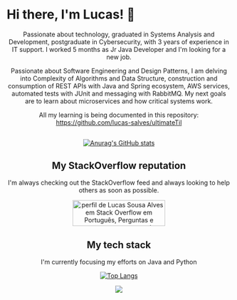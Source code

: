 Hi there, I'm Lucas! 👋
======
<div align="center">
Passionate about technology, graduated in Systems Analysis and Development, postgraduate in Cybersecurity, with 3 years of experience in IT support. I worked 5 months as Jr Java Developer and I'm looking for a new job.

Passionate about Software Engineering and Design Patterns, I am delving into Complexity of Algorithms and Data Structure, construction and consumption of REST APIs with Java and Spring ecosystem, AWS services, automated tests with JUnit and messaging with RabbitMQ. My next goals are to learn about microservices and how critical systems work.

All my learning is being documented in this repository:
https://github.com/lucas-salves/ultimateTil
  ##
[![Anurag's GitHub stats](https://github-readme-stats.vercel.app/api?username=lucas-salves&theme=dark&show_icons=true)](https://github.com/anuraghazra/github-readme-stats)
 ##
<p align="center">
<h2> My StackOverflow reputation</h2>
</p>

<p align="center">
I'm always checking out the StackOverflow feed and always looking to help others as soon as possible.
<p align="center">
<a href="https://pt.stackoverflow.com/users/258541/lucas-sousa-alves"><img src="https://pt.stackoverflow.com/users/flair/258541.png" width="208" height="58" alt="perfil de Lucas Sousa Alves em Stack Overflow em Portugu&#234;s, Perguntas e respostas para programadores profissionais e entusiastas" title="perfil de Lucas Sousa Alves em Stack Overflow em Portugu&#234;s, Perguntas e respostas para programadores profissionais e entusiastas"></a>
</p>
</p>
<h2>My tech stack</h2>
I'm currently focusing my efforts on Java and Python

[![Top Langs](https://github-readme-stats.vercel.app/api/top-langs/?username=lucas-salves&theme=dark&show_icons=true)](https://github.com/anuraghazra/github-readme-stats)

![](https://komarev.com/ghpvc/?username=lucas-salves)

</div>
